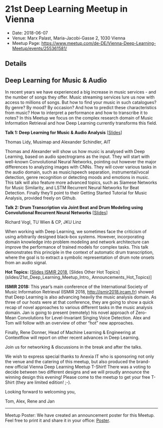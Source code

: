 # 21st Deep Learning Meetup in Vienna

* Date: 2018-06-07
* Venue: Marx Palast, Maria-Jacobi-Gasse 2, 1030 Vienna
* Meetup Page: https://www.meetup.com/de-DE/Vienna-Deep-Learning-Meetup/events/255361581/


## Details

## Deep Learning for Music & Audio

In recent years we have experienced a big increase in music services - and the number of songs they offer. Music streaming services lure us now with access to millions of songs. But how to find your music in such catalogues? By genre? By mood? By occasion? And how to predict these characteristics from music? How to interpret a performance and how to transcribe it to notes?
In this Meetup we focus on the complex research domain of Music Information Retrieval and how Deep Learning currently transforms this field.

**Talk 1:
Deep Learning for Music & Audio Analysis**
[[Slides](slides/Lidy_Schindler_DL_for_Music_and_Audio.pdf)]

Thomas Lidy, Musimap and Alexander Schindler, AIT

Thomas and Alexander will show us how music is analysed with Deep Learning, based on audio spectrograms as the input. They will start with well-known Convolutional Neural Networks, pointing out however the major differences to analyzing images with CNNs. They will cover various tasks in the audio domain, such as music/speech separation, instrumental/vocal detection, genre recognition or detecting moods and emotions in music. This talk will also feature more advanced topics, such as Siamese Networks for Music Similarity, and LSTM Recurrent Neural Networks for Beat Detection. Finally they’ll point to their Getting Started Tutorial for Music Analysis, provided freely on Github.

**Talk 2:
Drum Transcription via Joint Beat and Drum Modeling using Convolutional Recurrent Neural Networks** 
[[Slides](slides/Richard_Vogl_Drum_Transcription_deep_learning_meetup.pdf)]

Richard Vogl, TU Wien & CP, JKU Linz

When working with Deep Learning, we sometimes face the criticism of using arbitrarily designed black-box systems. However, incorporating domain knowledge into problem modeling and network architecture can improve the performance of trained models for complex tasks. This talk demonstrates this principle in the context of automatic drum transcription, where the goal is to extract a symbolic representation of drum note onsets from an audio signal.

**Hot Topics:** 
[[Slides ISMIR 2018](slides/DL_Meetup_-_ISMIR_2018_Hot_Topics.pdf), [Slides Other Hot Topics](slides/21st_Deep_Learning_Meetup_Intro_ Announcements_Hot_Topics)]

**ISMIR 2018:**
This year’s main conference of the International Society of Music Information Retrieval (ISMIR 2018, http://ismir2018.ircam.fr) showed that Deep Learning is also advancing heavily the music analysis domain. As three of our hosts were at that conference, they are going to show a quick recap of novel approaches to various different tasks in the music analysis domain. Jan is going to present (remotely) his novel approach of Zero-Mean Convolutions for Level-Invariant Singing Voice Detection. Alex and Tom will follow with an overview of other “hot” new approaches.

Finally, Rene Donner, Head of Machine Learning & Engineering at Contextflow will report on other recent advances in Deep Learning.

Join us for networking & discussions in the break and after the talks.

We wish to express special thanks to Anexia IT who is sponsoring not only the venue and the catering of this meetup, but also produced the brand-new official Vienna Deep Learning Meetup T-Shirt! There was a voting to decide between two different designs and we will proudly announce the winning design this evening! Please come to the meetup to get your free T-Shirt (they are limited edition! ;-).

Looking forward to welcoming you,

Tom, Alex, Rene and Jan

---

Meetup Poster:
We have created an announcement poster for this Meetup. Feel free to print it and share it in your office: [Poster](Poster.pdf).
